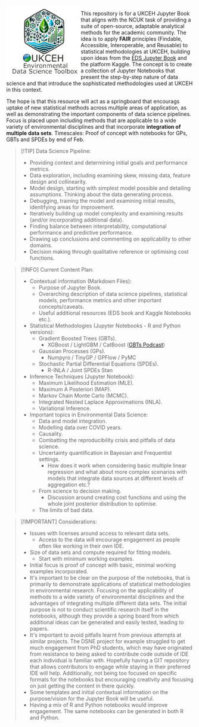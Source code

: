 <img align="left" width=200 src="UKCEH_EDST_Logo.png">

This repository is for a UKCEH Jupyter Book that aligns with the NCUK task of providing a suite of open-source, adaptable analytical methods for the academic community. The idea is to apply **FAIR** principles (Findable, Accessible, Interoperable, and Reusable) to statistical methodologies at UKCEH, building upon ideas from the [EDS Jupyter Book](https://edsbook.org/notebooks/gallery) and the platform Kaggle. The concept is to create a collection of Jupyter Notebooks that present the step-by-step nature of data science and that introduce the sophisticated methodologies used at UKCEH in this context.

The hope is that this resource will act as a springboard that encourags uptake of new statistical methods across multiple areas of application, as well as demonstrating the important components of data science pipelines. Focus is placed upon including methods that are applicable to a wide variety of environmental disciplines and that incorporate **integration of multiple data sets**. Timescales: Proof of concept with notebooks for GPs, GBTs and SPDEs by end of Feb.


> [!TIP] Data Science Pipeline:
> - Providing context and determining initial goals and performance metrics.
> - Data exploration, including examining skew, missing data, feature design and collinearity.
> - Model design, starting with simplest model possible and detailing assumptions. Thinking about the data generating process.
> - Debugging, training the model and examining initial results, identifying areas for improvement.
> - Iteratively building up model complexity and examining results (and/or incorporating additional data).
> - Finding balance between interpretability, computational performance and predictive performance.
> - Drawing up conclusions and commenting on applicability to other domains.
> - Decision making through qualitative reference or optimising cost functions.


> [!INFO] Current Content Plan:
>- Contextual information (Markdown Files): 
> 	- Purpose of Jupyter Book.
> 	- Overarching description of data science pipelines, statistical models, performance metrics and other important concepts/caveats. 
> 	- Useful additional resources (EDS book and Kaggle Notebooks etc.).
> - Statistical Methodologies (Jupyter Notebooks - R and Python versions):
> 	- Gradient Boosted Trees (GBTs).
> 		- XGBoost / LightGBM / CatBoost ([GBTs Podcast](https://www.superdatascience.com/podcast/gradient-boosting-xgboost-lightgbm-and-catboost-with-kirill-eremenko))
> 	- Gaussian Processes (GPs).
> 		- Numpyro / TinyGP / GPFlow / PyMC
> 	- Stochastic Partial Differential Equations (SPDEs).
> 		- R-INLA / Joint SPDEs Stan
> - Inference Techniques (Jupyter Notebook):
> 	- Maximum Likelihood Estimation (MLE).
> 	- Maximum A Posteriori (MAP).
> 	- Markov Chain Monte Carlo (MCMC).
> 	- Integrated Nested Laplace Approximations (INLA).
> 	- Variational Inference.
> - Important topics in Environmental Data Science:
> 	- Data and model integration. 
> 	- Modelling data over COVID years.
> 	- Causality.
> 	- Combatting the reproducibility crisis and pitfalls of data science.
> 	- Uncertainty quantification in Bayesian and Frequentist settings. 
> 		- How does it work when considering basic multiple linear regression and what about more complex scenarios with models that integrate data sources at different levels of aggregation etc.? 
> 	- From science to decision making.
> 		- Discussion around creating cost functions and using the whole joint posterior distribution to optimise.
> 	- The limits of bad data.

> [!IMPORTANT] Considerations:
> - Issues with licenses around access to relevant data sets.
> 	- Access to the data will encourage engagement as people often like working in their own IDE.
> - Size of data sets and compute required for fitting models.
> 	- Start with minimum working examples.
> - Initial focus is proof of concept with basic, minimal working examples incorporated.
> - It's important to be clear on the purpose of the notebooks, that is primarily to demonstrate applications of statistical methodologies in environmental research. Focusing on the applicability of methods to a wide variety of environmental disciplines and the advantages of integrating multiple different data sets. The initial purpose is not to conduct scientific research itself in the notebooks, although they provide a spring board from which additional ideas can be generated and easily tested, leading to papers.
> - It's important to avoid pitfalls learnt from previous attempts at similar projects. The DSNE project for example struggled to get much engagement from PhD students, which may have originated from resistance to being asked to contribute code outside of IDE each individual is familiar with. Hopefully having a GIT repository that allows contributors to engage while staying in their preferred IDE will help. Additionally, not being too focused on specific formats for the notebooks but encouraging creativity and focusing on just getting the content in there quickly.
> - Some templates and initial contextual information on the purpose/vision for the Jupyter Book will be useful.
> - Having a mix of R and Python notebooks would improve engagement. The same notebooks can be generated in both R and Python.